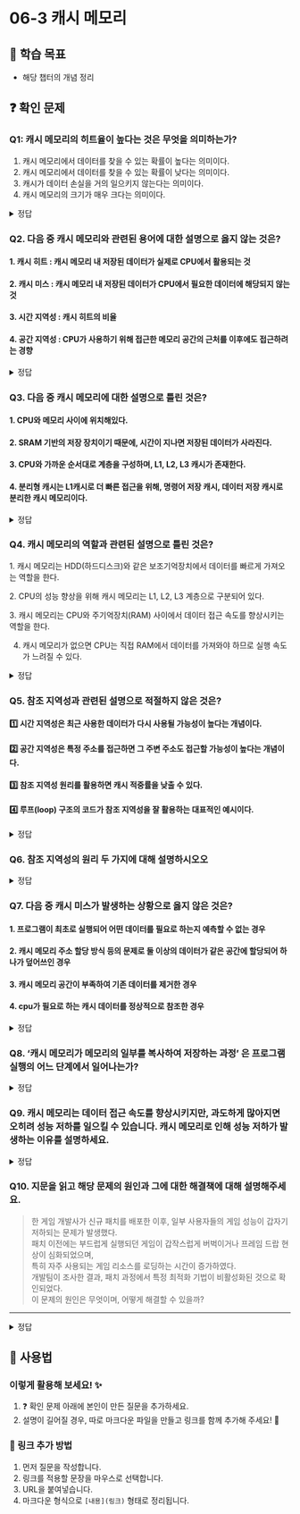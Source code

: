 # 06-3 캐시 메모리

## 📌 학습 목표

- 해당 챕터의 개념 정리

## ❓ 확인 문제


### Q1: 캐시 메모리의 **히트율**이 높다는 것은 무엇을 의미하는가?

1. 캐시 메모리에서 데이터를 찾을 수 있는 확률이 높다는 의미이다.
2. 캐시 메모리에서 데이터를 찾을 수 있는 확률이 낮다는 의미이다.
3. 캐시가 데이터 손실을 거의 일으키지 않는다는 의미이다.
4. 캐시 메모리의 크기가 매우 크다는 의미이다.


<details>
<summary>정답</summary>

- **히트율**이 높다는 것은 **CPU가 캐시 메모리에서 데이터를 빠르게 찾을 확률**이 높다는 의미입니다. 캐시가 데이터를 저장하고 있기 때문에 빠르게 접근할 수 있습니다.

</details>

### Q2. 다음 중 캐시 메모리와 관련된 용어에 대한 설명으로 옳지 않는 것은?

#### 1. 캐시 히트 : 캐시 메모리 내 저장된 데이터가 실제로 CPU에서 활용되는 것

#### 2. 캐시 미스 : 캐시 메모리 내 저장된 데이터가 CPU에서 필요한 데이터에 해당되지 않는 것

#### 3. 시간 지역성 : 캐시 히트의 비율

#### 4. 공간 지역성 : CPU가 사용하기 위해 접근한 메모리 공간의 근처를 이후에도 접근하려는 경향

<details>
<summary>정답</summary>

#### 3. 시간 지역성 : 캐시 히트의 비율

- 캐시 히트의 비율은 캐시 적중률입니다. 캐시 적중률은 캐시 히트 횟수 / (캐시 히트 횟수 + 캐시 미스 횟수) 와 같이 계산합니다.
- 시간 지역성은 CPU가 최근에 접근했던 메모리 공간에 다시 접근하려는 경향을 의미합니다.

---

</details>

### Q3. 다음 중 캐시 메모리에 대한 설명으로 틀린 것은?

#### 1. CPU와 메모리 사이에 위치해있다.


#### 2. SRAM 기반의 저장 장치이기 때문에, 시간이 지나면 저장된 데이터가 사라진다.

#### 3. CPU와 가까운 순서대로 계층을 구성하며, L1, L2, L3 캐시가 존재한다.


#### 4. 분리형 캐시는 L1캐시로 더 빠른 접근을 위해, 명령어 저장 캐시, 데이터 저장 캐시로 분리한 캐시 메모리이다.

<details>
<summary>정답</summary>

#### 2. SRAM 기반의 저장 장치이기 때문에, 시간이 지나면 저장된 데이터가 사라진다.

**[해설]**

- 시간이 지나면 저장된 데이터가 사라지는 RAM은 DRAM이다. SRAM은 데이터가 사리지지 않으며, 캐시 메모리로 SRAM을 사용하는 이유는, SRAM의 이러한 특성 때문이다.

</details>

### Q4. 캐시 메모리의 역할과 관련된 설명으로 틀린 것은?

1️. 캐시 메모리는 HDD(하드디스크)와 같은 보조기억장치에서 데이터를 빠르게 가져오는 역할을 한다.

2️. CPU의 성능 향상을 위해 캐시 메모리는 L1, L2, L3 계층으로 구분되어 있다.

3️. 캐시 메모리는 CPU와 주기억장치(RAM) 사이에서 데이터 접근 속도를 향상시키는 역할을 한다.

4. 캐시 메모리가 없으면 CPU는 직접 RAM에서 데이터를 가져와야 하므로 실행 속도가 느려질 수 있다.

<details>
<summary>정답</summary>


- **1. 캐시 메모리는 HDD(하드디스크)와 같은 보조기억장치에서 데이터를 빠르게 가져오는 역할을 한다. X**

  - 캐시 메모리는 주기억장치(RAM)에서 데이터를 가져와 CPU의 속도를 향상시키는 역할을 합니다.
  - HDD(보조기억장치)와 관련된 속도 향상 기술은 디스크 캐시(Disk Cache) 또는 **버퍼(Buffer)**입니다.

**[해설]**


**2. CPU의 성능 향상을 위해 캐시 메모리는 L1, L2, L3 계층으로 구분되어 있다.**

- L1 캐시: 가장 빠르지만 용량이 가장 작음 (CPU 내부)
- L2 캐시: L1보다 용량이 크고 속도는 상대적으로 느림
- L3 캐시: 가장 용량이 크지만 상대적으로 속도가 느림

**3️. 캐시 메모리는 CPU와 주기억장치(RAM) 사이에서 데이터 접근 속도를 향상시키는 역할을 한다.**  
 **4. 캐시 메모리가 없으면 CPU는 직접 RAM에서 데이터를 가져와야 하므로 실행 속도가 느려질 수 있다.**

- CPU와 RAM 사이에서 자주 사용하는 데이터를 저장하여 빠른 접근이 가능하도록 함
- CPU가 데이터를 직접 RAM에서 가져오는 것보다 훨씬 빠르게 처리할 수 있음

---

</details>

### Q5. 참조 지역성과 관련된 설명으로 적절하지 않은 것은?

#### 1️⃣ 시간 지역성은 최근 사용한 데이터가 다시 사용될 가능성이 높다는 개념이다.

#### 2️⃣ 공간 지역성은 특정 주소를 접근하면 그 주변 주소도 접근할 가능성이 높다는 개념이다.

#### 3️⃣ 참조 지역성 원리를 활용하면 캐시 적중률을 낮출 수 있다.

#### 4️⃣ 루프(loop) 구조의 코드가 참조 지역성을 잘 활용하는 대표적인 예시이다.

<details>
<summary>정답</summary>

<h4>3️⃣ 참조 지역성 원리를 활용하면 캐시 적중률을 낮출 수 있다.</h4>

- 참조 지역성을 잘 활용하면 캐시 적중률이 **높아지고**, 성능이 **향상**됨.

---

**[해설]**

### 참조 지역성(Locality of Reference) 정리

#### 시간 지역성(Temporal Locality)


- 최근에 접근했던 메모리 공간에 다시 접근하려는 경향
- **예시**:
  - 변수 재사용
  - 함수 호출

#### 공간 지역성(Spatial Locality)

- 접근한 메모리 공간 근처를 접근하려는 경향
- **예시**:
  - 배열(연속된 메모리에 접근)
  - 코드 실행(연속된 명령어를 수행)

### ※ 루프 구조

```java
for (int i = 0; i < 100; i++) { // 같은 변수(i)를 재사용 (시간 지역성)
    sum += arr[i];  // 배열의 연속된 메모리를 순차적으로 접근 (공간 지역성)
}
```

</details>

### Q6. 참조 지역성의 원리 두 가지에 대해 설명하시오오

<details>
<summary>정답</summary>

#### 시간 지역성 - CPU는 최근에 접근했던 메모리 공간에 다시 접근하려는 경향이 있다.

최근에 사용된 데이터나 명령어는 가까운 미래에도 다시 사용될 가능성이 높다는 원리

예시) 반복문에서 같은 변수나 명령어가 여러 번 실행되는 경우, 최근 사용한 파일이나 프로그램이 다시 실행될 확률이 높은 경우

#### 공간 지역성 - CPU는 접근한 메모리 공간 근처를 접근하려는 경향이 있다.

현재 참조된 메모리 주소와 가까운 주소의 데이터도 곧 접근될 가능성이 높다는 원리

예시) 배열에서 순차적으로 데이터를 접근하는 경우, 프로그램이 실행될 때 코드가 연속된 메모리 블록에 저장되어 있어 다음 명령어가 인접한 메모리에서 실행되는 경우, 캐시 메모리에서 블록 단위로 데이터를 로드하는 이유

- 캐시 메모리에서 블록 단위로 데이터를 로드하는 이유

  공간지역성을 활용하여 효율적으로 성능 최적화 가능해짐, CPU가 메모리에 접근하는 횟수를 줄일 수 있어 성능이 좋아짐, 캐시 미스 감소

---

</details>

### Q7. 다음 중 캐시 미스가 발생하는 상황으로 옳지 않은 것은?

#### 1. 프로그램이 최초로 실행되어 어떤 데이터를 필요로 하는지 예측할 수 없는 경우
#### 2. 캐시 메모리 주소 할당 방식 등의 문제로 둘 이상의 데이터가 같은 공간에 할당되어 하나가 덮어쓰인 경우
#### 3. 캐시 메모리 공간이 부족하여 기존 데이터를 제거한 경우
#### 4. cpu가 필요로 하는 캐시 데이터를 정상적으로 참조한 경우

<details>
	<summary>정답</summary>
	<h4>4. cpu가 필요로 하는 캐시 데이터를 정상적으로 참조한 경우</h4>
	---
	
	- 필요로 하는 캐시 데이터를 정상적으로 참조한 경우는 캐시 미스가 아닌 캐시 히트에 해당한다
	- 나머지 선지는 각각 컴펄서리 미스(Compulsory Miss), 컨플릭트 미스(Conflict Miss), 용량 미스(Capacity Miss)에 해당한다.
		- 컴펄서리 미스: 프로그램의 최초 실행 등의 원인으로 CPU가 어떤 데이터를 필요로 하는지 예측할 수 없어 참조 지역성 바탕으로 캐시 메모리에 데이터를 할당하지 못했을 때 발생
		- 컨플릭트 미스: 캐시 매핑 방식으로 인해 서로 다른 주소가 같은 캐시 블록에 할당되어 기존의 주소가 교체되어 유실된 경우
		- 용량 미스: 캐시 메모리의 용량이 모자라 기존 데이터를 제거한 뒤 새로운 데이터를 할당해 기존 데이터에 접근하지 못하게 되는 경우
</details>

### Q8. ‘캐시 메모리가 메모리의 일부를 복사하여 저장하는 과정’ 은 프로그램 실행의 어느 단계에서 일어나는가?

<details> 
<summary>정답</summary>

✅ 프로그램 실행 단계에서 "메모리 접근"이 일어날 때 발생한다. 
- 프로그램이 실행될 때:
    1. CPU가 명령어를 가져오려고(Instruction Fetch) 메모리에 접근하거나,
    2. 데이터를 읽거나 쓸 때(Data Fetch/Store) 메모리에 접근하면,
- 캐시 메모리 시스템은 다음을 수행:
    * 해당 데이터나 명령어가 캐시에 있는지 확인 (Cache Hit)
    * 없으면 메인 메모리에서 읽어와 캐시에 복사 (Cache Miss → Load)

즉, **캐시에 메모리 내용을 복사하는 과정은 프로그램 실행 중 CPU가 메모리에 접근하는 순간마다 동적으로 이루어진다.**

</details> 


### **Q9. 캐시 메모리는 데이터 접근 속도를 향상시키지만, 과도하게 많아지면 오히려 성능 저하를 일으킬 수 있습니다. 캐시 메모리로 인해 성능 저하가 발생하는 이유를 설명하세요.**

<details>  
<summary>정답</summary>

- **캐시 크기 증가로 인한 접근 속도 저하**
  - 캐시 메모리가 커지면 데이터 탐색 시간이 길어져 빠르게 접근하기 어려워짐.
  - 특히 하위 레벨 캐시가 지나치게 커지면 조회 속도가 느려져 성능이 떨어질 수 있음.

- **캐시 미스 증가**
  - 캐시 크기가 과도하게 크면 필요한 데이터를 빠르게 찾지 못할 가능성이 높아짐.
  - 캐시 히트율이 낮아져 느린 저장장치 접근이 잦아지고, 전체 성능이 저하됨.

- **캐시 갱신 비용 증가**
  - 저장 공간이 부족할 때 기존 데이터를 제거하고 새 데이터를 캐시에 로딩하는 작업이 빈번해짐.
  - 이러한 반복 작업으로 인해 성능 저하가 발생할 수 있음.

- **멀티 프로세서 환경에서의 데이터 일관성 유지 비용**
  - 여러 처리 장치가 동일 데이터를 캐시에 저장하면, 데이터 일관성 유지(캐시 일관성 프로토콜)를 위한 추가 연산이 발생하여 성능이 저하될 수 있음.

</details>

### **Q10. 지문을 읽고 해당 문제의 원인과 그에 대한 해결책에 대해 설명해주세요.**

> 한 게임 개발사가 신규 패치를 배포한 이후, 일부 사용자들의 게임 성능이 갑자기 저하되는 문제가 발생했다.  
> 패치 이전에는 부드럽게 실행되던 게임이 갑작스럽게 버벅이거나 프레임 드랍 현상이 심화되었으며,  
> 특히 자주 사용되는 게임 리소스를 로딩하는 시간이 증가하였다.  
> 개발팀이 조사한 결과, 패치 과정에서 특정 최적화 기법이 비활성화된 것으로 확인되었다.  
> 이 문제의 원인은 무엇이며, 어떻게 해결할 수 있을까?

---

<details>  
<summary>정답</summary>

### **문제 원인**
- 패치 과정에서 **캐시 메모리 최적화 기법이 비활성화됨**.  
- 자주 사용하는 **게임 리소스(텍스처, 모델, 사운드 데이터 등)**가 **CPU 캐시 또는 메모리에서 사전 로딩되지 않음**.  
- 그 결과, 해당 데이터가 **느린 주기억장치(RAM) 또는 심지어 디스크에서 직접 로드**되면서 성능 저하 발생.  

---

### **해결 방법**

- **캐시 친화적인 데이터 배치**  
  - CPU 캐시의 **공간 지역성(Spatial Locality)**을 고려하여 데이터를 **연속된 메모리 영역에 배치**하여 캐시 효율을 높임.  

- **프리페칭(Prefetching) 최적화**  
  - 자주 접근하는 데이터(게임 리소스, UI 요소)를 **미리 캐시에 로드**하여 캐시 미스를 최소화함.  

- **캐시 유지 정책 조정**  
  - 중요한 리소스가 캐시에서 **너무 빨리 제거되지 않도록** 캐시 유지 정책(Cache Eviction Policy) 조정.  

- **메모리 풀링(Pooling) 활용**  
  - 게임 실행 중 자주 할당/해제되는 객체를 미리 할당해두고 재사용하여 캐시 히트율을 높임.  

---

### **실제 사례: DOOM(2016) 게임 최적화**  

- **사건 개요**  
  > DOOM(2016) 개발팀은 초고속 성능을 유지하기 위해 **데이터 캐싱 최적화**를 적극 활용.  
  > 그러나 초기 빌드에서는 **리소스 로딩 방식이 비효율적**이어서 일부 구간에서 **프레임 드랍 발생**.  

- **발생한 문제**  
  > 텍스처, 오브젝트 데이터가 **캐시에 미리 적재되지 않아** 자주 참조되는 데이터도 매번 RAM에서 불러와야 했음.  
  > 그로 인해 **캐시 미스 증가 → 메모리 대역폭 사용 증가 → 성능 저하** 발생.  

- **ID Software의 대응**  
  > **프리페칭과 캐시 친화적 데이터 배치 최적화** 적용.  
  > GPU 및 CPU 캐시 효율을 높이기 위해 **텍스처를 연속된 블록으로 배치**하여 성능 향상.  

</details>

## 📝 사용법

### 이렇게 활용해 보세요! ✨

1. ❓ 확인 문제 아래에 본인이 만든 질문을 추가하세요.
2. 설명이 길어질 경우, 따로 마크다운 파일을 만들고 링크를 함께 추가해 주세요! 🔗

### 🔗 링크 추가 방법

1. 먼저 질문을 작성합니다.
2. 링크를 적용할 문장을 마우스로 선택합니다.
3. URL을 붙여넣습니다.
4. 마크다운 형식으로 `[내용](링크)` 형태로 정리됩니다.

